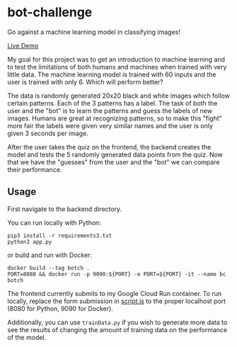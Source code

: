 # bot-challenge
Go against a machine learning model in classifying images!

[Live Demo](https://hummushacks.github.io/bot)

My goal for this project was to get an introduction to
machine learning and to test the limitations of both humans
and machines when trained with very little data.
The machine learning model is trained with 60 inputs and
the user is trained with only 6. Which will perform better?

The data is randomly generated 20x20 black and white images
which follow certain patterns. Each of the 3 patterns has a label.
The task of both the user and the "bot" is to learn the
patterns and guess the labels of new images.
Humans are great at recognizing patterns, so to make
this "fight" more fair the labels were given very similar
names and the user is only given 3 seconds per image.

After the user takes the quiz on the frontend, the backend
creates the model and tests the 5 randomly generated data
points from the quiz. Now that we have the "guesses" from
the user and the "bot" we can compare their performance.

## Usage
First navigate to the backend directory.

You can run locally with Python:
```
pip3 install -r requirements3.txt
python3 app.py
```

or build and run with Docker:
```
docker build --tag botch .
PORT=8080 && docker run -p 9090:${PORT} -e PORT=${PORT} -it --name bc botch
```

The frontend currently submits to my Google Cloud Run container.
To run locally, replace the form submission in
[script.js](https://github.com/BStarcheus/bot-challenge/blob/c226cc6996ed64420d8383d782a7b7bb3d2219e5/frontend/script.js#L204)
to the proper localhost port (8080 for Python, 9090 for Docker).

Additionally, you can use `trainData.py` if you wish to generate
more data to see the results of changing the amount of
training data on the performance of the model.